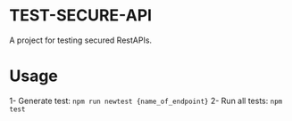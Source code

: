 # TEST-SECURE-API

A project for testing secured RestAPIs.

# Usage

1- Generate test: `npm run newtest {name_of_endpoint}`
2- Run all tests: `npm test`
